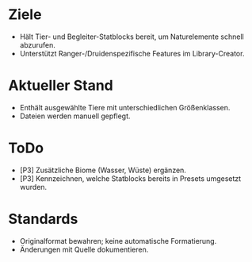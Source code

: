 # Ziele
- Hält Tier- und Begleiter-Statblocks bereit, um Naturelemente schnell abzurufen.
- Unterstützt Ranger-/Druidenspezifische Features im Library-Creator.

# Aktueller Stand
- Enthält ausgewählte Tiere mit unterschiedlichen Größenklassen.
- Dateien werden manuell gepflegt.

# ToDo
- [P3] Zusätzliche Biome (Wasser, Wüste) ergänzen.
- [P3] Kennzeichnen, welche Statblocks bereits in Presets umgesetzt wurden.

# Standards
- Originalformat bewahren; keine automatische Formatierung.
- Änderungen mit Quelle dokumentieren.
